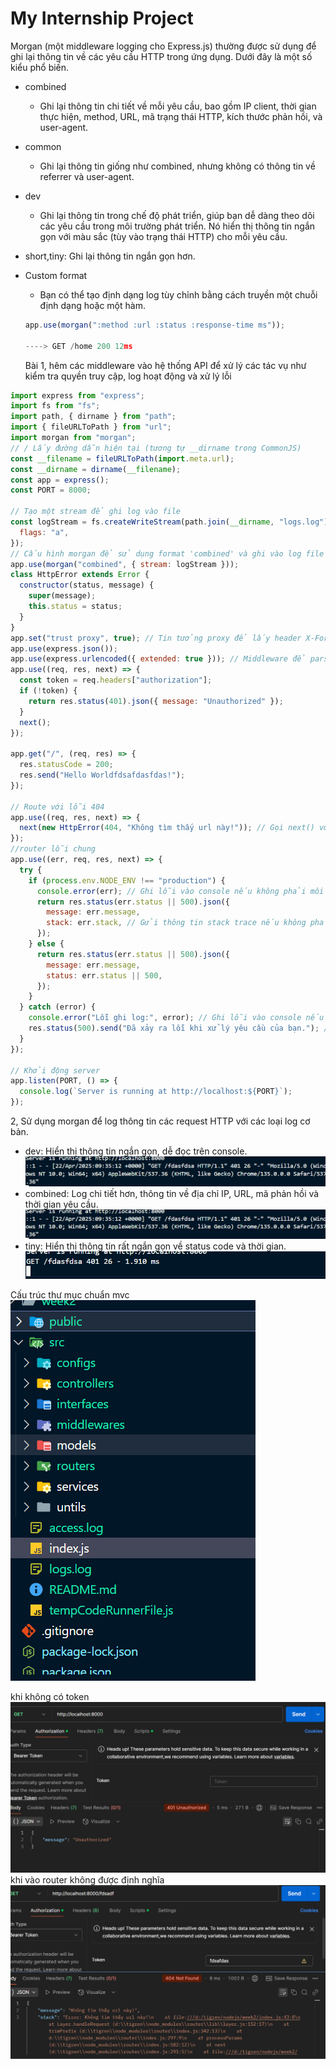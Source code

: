 # My Internship Project

Morgan (một middleware logging cho Express.js) thường được sử dụng để ghi lại thông tin về các yêu cầu HTTP trong ứng dụng. Dưới đây là một số kiểu phổ biến.

- combined
  - Ghi lại thông tin chi tiết về mỗi yêu cầu, bao gồm IP client, thời gian thực hiện, method, URL, mã trạng thái HTTP, kích thước phản hồi, và user-agent.
- common
  - Ghi lại thông tin giống như combined, nhưng không có thông tin về referrer và user-agent.
- dev
  - Ghi lại thông tin trong chế độ phát triển, giúp bạn dễ dàng theo dõi các yêu cầu trong môi trường phát triển. Nó hiển thị thông tin ngắn gọn với màu sắc (tùy vào trạng thái HTTP) cho mỗi yêu cầu.
- short,tiny: Ghi lại thông tin ngắn gọn hơn.
- Custom format

  - Bạn có thể tạo định dạng log tùy chỉnh bằng cách truyền một chuỗi định dạng hoặc một hàm.

  ```js
  app.use(morgan(":method :url :status :response-time ms"));

  ----> GET /home 200 12ms
  ```

  Bài 1, hêm các middleware vào hệ thống API để xử lý các tác vụ như kiểm tra quyền truy cập, log hoạt động và xử lý lỗi

```js
import express from "express";
import fs from "fs";
import path, { dirname } from "path";
import { fileURLToPath } from "url";
import morgan from "morgan";
// / Lấy đường dẫn hiện tại (tương tự __dirname trong CommonJS)
const __filename = fileURLToPath(import.meta.url);
const __dirname = dirname(__filename);
const app = express();
const PORT = 8000;

// Tạo một stream để ghi log vào file
const logStream = fs.createWriteStream(path.join(__dirname, "logs.log"), {
  flags: "a",
});
// Cấu hình morgan để sử dụng format 'combined' và ghi vào log file
app.use(morgan("combined", { stream: logStream }));
class HttpError extends Error {
  constructor(status, message) {
    super(message);
    this.status = status;
  }
}
app.set("trust proxy", true); // Tin tưởng proxy để lấy header X-Forwarded-For
app.use(express.json());
app.use(express.urlencoded({ extended: true })); // Middleware để parse URL-encoded data
app.use((req, res, next) => {
  const token = req.headers["authorization"];
  if (!token) {
    return res.status(401).json({ message: "Unauthorized" });
  }
  next();
});

app.get("/", (req, res) => {
  res.statusCode = 200;
  res.send("Hello Worldfdsafdasfdas!");
});

// Route với lỗi 404
app.use((req, res, next) => {
  next(new HttpError(404, "Không tìm thấy url này!")); // Gọi next() với lỗi để chuyển đến middleware xử lý lỗi
});
//router lỗi chung
app.use((err, req, res, next) => {
  try {
    if (process.env.NODE_ENV !== "production") {
      console.error(err); // Ghi lỗi vào console nếu không phải môi trường sản xuất
      return res.status(err.status || 500).json({
        message: err.message,
        stack: err.stack, // Gửi thông tin stack trace nếu không phải môi trường sản xuất
      });
    } else {
      return res.status(err.status || 500).json({
        message: err.message,
        status: err.status || 500,
      });
    }
  } catch (error) {
    console.error("Lỗi ghi log:", error); // Ghi lỗi vào console nếu không thể ghi vào file
    res.status(500).send("Đã xảy ra lỗi khi xử lý yêu cầu của bạn."); // Gửi thông báo lỗi chung
  }
});

// Khởi động server
app.listen(PORT, () => {
  console.log(`Server is running at http://localhost:${PORT}`);
});
```

2, Sử dụng morgan để log thông tin các request HTTP với các loại log cơ bản.

- dev: Hiển thị thông tin ngắn gọn, dễ đọc trên console.
  ![infor](./public\images\screenShots/imageCombine.png)
- combined: Log chi tiết hơn, thông tin về địa chỉ IP, URL, mã phản hồi và thời gian yêu cầu.
  ![infor](./public\images\screenShots/imageCombine.png)
- tiny: Hiển thị thông tin rất ngắn gọn về status code và thời gian.
  ![infor](./public\images\screenShots/imageTiny.png)

Cấu trúc thư mục chuẩn mvc
![infor](./public/images/screenShots/imageFolderStructure.png)

khi không có token
![infor](./public\images\screenShots\NotAuth.png)
khi vào router không được định nghĩa
![infor](./public\images\screenShots\NotFoundUrl.png)
